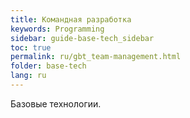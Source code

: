 ```yaml
---
title: Командная разработка
keywords: Programming
sidebar: guide-base-tech_sidebar
toc: true
permalink: ru/gbt_team-management.html
folder: base-tech
lang: ru
---
```


Базовые технологии.